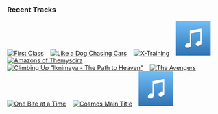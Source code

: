 ### Recent Tracks
[<img src='https://lastfm.freetls.fastly.net/i/u/300x300/263ea66d6a92420fbe490ee45cb0e6d6.png' width='16%' height='16%' alt='First Class'>](https://www.last.fm/music/henry%2bjackman/_/first%2bclass)&nbsp;&nbsp;&nbsp;&nbsp;[<img src='https://lastfm.freetls.fastly.net/i/u/300x300/e16543fb01c37aeb27a721249ddff104.png' width='16%' height='16%' alt='Like a Dog Chasing Cars'>](https://www.last.fm/music/hans%2bzimmer/_/like%2ba%2bdog%2bchasing%2bcars)&nbsp;&nbsp;&nbsp;&nbsp;[<img src='https://lastfm.freetls.fastly.net/i/u/300x300/263ea66d6a92420fbe490ee45cb0e6d6.png' width='16%' height='16%' alt='X-Training'>](https://www.last.fm/music/henry%2bjackman/_/x-training)&nbsp;&nbsp;&nbsp;&nbsp;[<img src='https://github.com/atfinke/atfinke/blob/master/placeholder.jpeg?raw=true' width='16%' height='16%' alt='Youve Got A Friend In Me - From "Toy Story"/Soundtrack Version'>](https://www.last.fm/music/randy%2bnewman/_/you%2527ve%2bgot%2ba%2bfriend%2bin%2bme%2b-%2bfrom%2b%2522toy%2bstory%2522%252fsoundtrack%2bversion)&nbsp;&nbsp;&nbsp;&nbsp;[<img src='https://lastfm.freetls.fastly.net/i/u/300x300/b6123c2e3d4606aece6a4348385cb1bd.png' width='16%' height='16%' alt='Amazons of Themyscira'>](https://www.last.fm/music/rupert%2bgregson-williams/_/amazons%2bof%2bthemyscira)&nbsp;&nbsp;&nbsp;&nbsp;<br>[<img src='https://lastfm.freetls.fastly.net/i/u/300x300/96507e89022c4f9c9e06f2735607a832.png' width='16%' height='16%' alt='Climbing Up "Iknimaya - The Path to Heaven"'>](https://www.last.fm/music/james%2bhorner/_/climbing%2bup%2b%2522iknimaya%2b-%2bthe%2bpath%2bto%2bheaven%2522)&nbsp;&nbsp;&nbsp;&nbsp;[<img src='https://lastfm.freetls.fastly.net/i/u/300x300/4f25b8723e2044ceb8b99609b5004c15.png' width='16%' height='16%' alt='The Avengers'>](https://www.last.fm/music/alan%2bsilvestri/_/the%2bavengers)&nbsp;&nbsp;&nbsp;&nbsp;[<img src='https://lastfm.freetls.fastly.net/i/u/300x300/744c392bd14e4fc7cf381ce2c9b07f32.png' width='16%' height='16%' alt='One Bite at a Time'>](https://www.last.fm/music/jeff%2bbeal/_/one%2bbite%2bat%2ba%2btime)&nbsp;&nbsp;&nbsp;&nbsp;[<img src='https://lastfm.freetls.fastly.net/i/u/300x300/10b2d38a36b3426e2f8b0ee116a067bb.png' width='16%' height='16%' alt='Cosmos Main Title'>](https://www.last.fm/music/alan%2bsilvestri/_/cosmos%2bmain%2btitle)&nbsp;&nbsp;&nbsp;&nbsp;[<img src='https://github.com/atfinke/atfinke/blob/master/placeholder.jpeg?raw=true' width='16%' height='16%' alt='Arrival to Earth'>](https://www.last.fm/music/steve%2bjablonsky/_/arrival%2bto%2bearth)&nbsp;&nbsp;&nbsp;&nbsp;<br>